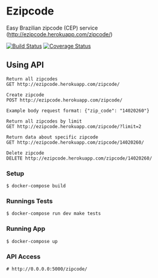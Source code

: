 Ezipcode
====

Easy Brazilian zipcode (CEP) service (http://ezipcode.herokuapp.com/zipcode/)

[![Build Status](https://travis-ci.org/jairojair/ezipcode.svg?branch=dev)](https://travis-ci.org/jairojair/ezipcode)
[![Coverage Status](https://coveralls.io/repos/github/jairojair/ezipcode/badge.svg?branch=dev)](https://coveralls.io/github/jairojair/ezipcode?branch=dev)


## Using API

	Return all zipcodes 
	GET http://ezipcode.herokuapp.com/zipcode/

	Create zipcode 
	POST http://ezipcode.herokuapp.com/zipcode/

	Example body request format: {"zip_code": "14020260"}

	Return all zipcodes by limit
	GET http://ezipcode.herokuapp.com/zipcode/?limit=2

	Return data about specific zipcode
	GET http://ezipcode.herokuapp.com/zipcode/14020260/

	Delete zipcode 
	DELETE http://ezipcode.herokuapp.com/zipcode/14020260/ 


### Setup
	$ docker-compose build

### Runnings Tests
	$ docker-compose run dev make tests

### Running App
	$ docker-compose up

### API Access
	# http://0.0.0.0:5000/zipcode/
